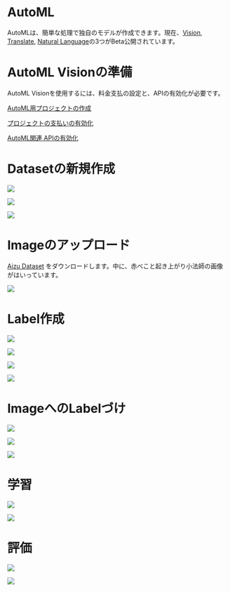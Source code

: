 # AutoML

AutoMLは、簡単な処理で独自のモデルが作成できます。現在、[Vision](https://beta-dot-custom-vision.appspot.com/vision/overview), [Translate](https://beta-dot-custom-vision.appspot.com/translation/overview), [Natural Language](https://beta-dot-custom-vision.appspot.com/text/overview)の3つがBeta公開されています。

# AutoML Visionの準備

AutoML Visionを使用するには、料金支払の設定と、APIの有効化が必要です。

[AutoML用プロジェクトの作成](https://console.cloud.google.com/cloud-resource-manager?hl=ja&_ga=2.165375740.-2107046452.1532174868)

[プロジェクトの支払いの有効化](https://console.cloud.google.com/billing)

[AutoML関連 APIの有効化](https://console.cloud.google.com/flows/enableapi?apiid=storage-component.googleapis.com,automl.googleapis.com,storage-api.googleapis.com&hl=ja&_ga=2.165375740.-2107046452.1532174868)

# Datasetの新規作成

![](./img/automl001.png)

![](./img/automl002.png)

![](./img/automl003.png)

# Imageのアップロード

[Aizu Dataset](https://github.com/FaBoPlatform/KerasDocs/raw/master/dataset/aizu_dataset.zip) をダウンロードします。中に、赤べこと起き上がり小法師の画像がはいっています。

![](./img/automl004.png)

# Label作成

![](./img/automl005.png)

![](./img/automl006.png)

![](./img/automl007.png)

![](./img/automl008.png)

# ImageへのLabelづけ

![](./img/automl009.png)

![](./img/automl010.png)

![](./img/automl011.png)

# 学習

![](./img/automl012.png)

![](./img/automl013.png)

# 評価

![](./img/automl014.png)

![](./img/automl015.png)





